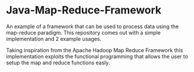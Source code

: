 # Java-Map-Reduce-Framework

An example of a framework that can be used to process data using the map-reduce paradigm.
This repository comes out with a simple implementation and 2 example usages.

Taking inspiration from the Apache Hadoop Map Reduce Framework this implementation exploits the functional programming that allows the user to setup the map and reduce functions easly.

